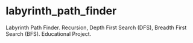 # labyrinth_path_finder
Labyrinth Path Finder. Recursion, Depth First Search (DFS), Breadth First Search (BFS). Educational Project. 
